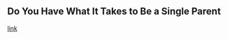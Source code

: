 ## Do You Have What It Takes to Be a Single Parent

[link](https://www.psychologytoday.com/intl/blog/singletons/202101/do-you-have-what-it-takes-be-single-parent)
